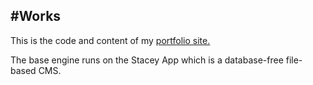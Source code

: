 #Works
---

This is the code and content of my [portfolio site.](http://dhairyadand.com)

The base engine runs on the Stacey App which is a database-free file-based CMS.